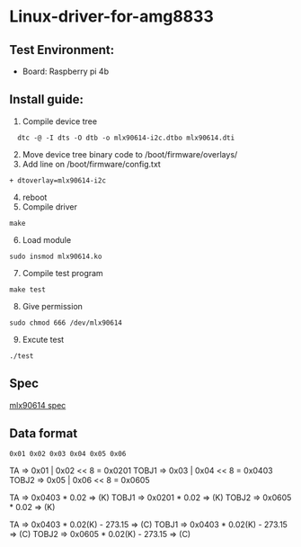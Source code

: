 # Linux-driver-for-amg8833

## Test Environment:
 - Board: Raspberry pi 4b

## Install guide:
  1. Compile device tree
  ```bash=
    dtc -@ -I dts -O dtb -o mlx90614-i2c.dtbo mlx90614.dti
  ```
  2. Move device tree binary code to /boot/firmware/overlays/
  3. Add line on /boot/firmware/config.txt
  ```text=
  + dtoverlay=mlx90614-i2c  
  ```
  4. reboot
  5. Compile driver
  ```bash=
  make
  ```
  6. Load module
  ```bash=
  sudo insmod mlx90614.ko
  ```
  7. Compile test program
  ```bash=
  make test
  ```
  8. Give permission
  ```bash=
  sudo chmod 666 /dev/mlx90614
  ```
  9. Excute test
  ```bash=
  ./test
  ```

## Spec
[mlx90614 spec](https://mel-prd-cdn.azureedge.net/-/media/files/documents/datasheets/mlx90614-datasheet-melexis.pdf)

## Data format
```text=
0x01 0x02 0x03 0x04 0x05 0x06
```

TA  =>  0x01 | 0x02 << 8 = 0x0201
TOBJ1 =>  0x03 | 0x04 << 8 = 0x0403
TOBJ2 =>  0x05 | 0x06 << 8 = 0x0605

TA => 0x0403 * 0.02 => (K)
TOBJ1 => 0x0201 * 0.02 => (K)
TOBJ2 => 0x0605 * 0.02 => (K)

TA => 0x0403 * 0.02(K) - 273.15 => (C)
TOBJ1 => 0x0403 * 0.02(K) - 273.15 => (C)
TOBJ2 => 0x0605 * 0.02(K) - 273.15 => (C)